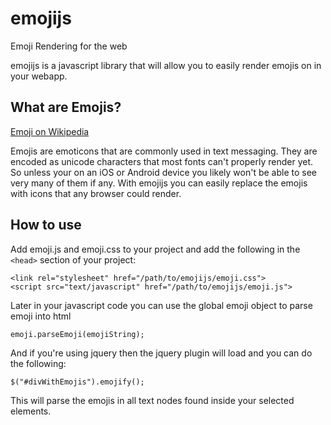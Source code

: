 emojijs
=======

Emoji Rendering for the web


emojijs is a javascript library that will allow you to easily render emojis on in your webapp.

What are Emojis?
---------
[Emoji on Wikipedia](http://en.wikipedia.com/wiki/Emoji)  

Emojis are emoticons that are commonly used in text messaging. They are encoded as unicode characters that most fonts can't properly render yet. So unless your on an iOS or Android device you likely won't be able to see very many of them if any. With emojijs you can easily replace the emojis with icons that any browser could render.

How to use
------
Add emoji.js and emoji.css to your project and add the following in the `<head>` section of your project:

    <link rel="stylesheet" href="/path/to/emojijs/emoji.css">
    <script src="text/javascript" href="/path/to/emojijs/emoji.js">

Later in your javascript code you can use the global emoji object to parse emoji into html

    emoji.parseEmoji(emojiString);
    
And if you're using jquery then the jquery plugin will load and you can do the following:

    $("#divWithEmojis").emojify();
    
This will parse the emojis in all text nodes found inside your selected elements.
